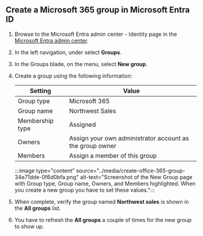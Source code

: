 ## Create a Microsoft 365 group in Microsoft Entra ID

1.  Browse to the Microsoft Entra admin center - Identity page in the [Microsoft Entra admin center](https://entra.microsoft.com).
2.  In the left navigation, under select **Groups**.
3.  In the Groups blade, on the menu, select **New group**.
4.  Create a group using the following information:
    
    | **Setting**     | **Value**                                                |
    | --------------- | -------------------------------------------------------- |
    | Group type      | Microsoft 365                                            |
    | Group name      | Northwest Sales                                          |
    | Membership type | Assigned                                                 |
    | Owners          | Assign your own administrator account as the group owner |
    | Members         | Assign a member of this group                            |
    
    :::image type="content" source="../media/create-office-365-group-34e71dde-0f6d0bfa.png" alt-text="Screenshot of the New Group page with Group type, Group name, Owners, and Members highlighted. When you create a new group you have to set these values.":::
    
5.  When complete, verify the group named **Northwest sales** is shown in the **All groups** list.
6.  You have to refresh the **All groups** a couple of times for the new group to show up.
